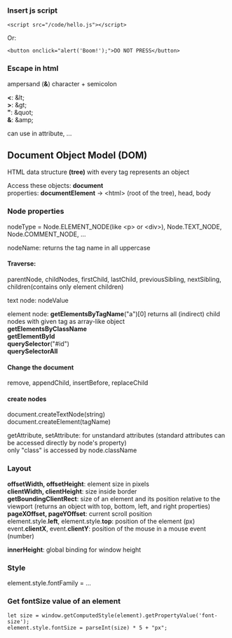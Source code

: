 ### Insert js script
```
<script src="/code/hello.js"></script>
```

Or:
```
<button onclick="alert('Boom!');">DO NOT PRESS</button>
```

### Escape in html
ampersand (**&**) character + semicolon  

**<**: \&lt;  
**>**: \&gt;  
**"**: \&quot;  
**&**: \&amp;

can use in attribute, ...

## Document Object Model (DOM)
HTML data structure **(tree)** with every tag represents an object

Access these objects: **document**  
properties: **documentElement** -> \<html> (root of the tree), head, body

### Node properties
nodeType = Node.ELEMENT_NODE(like \<p> or \<div>), Node.TEXT_NODE, Node.COMMENT_NODE, ...  

nodeName: returns the tag name in all uppercase
  
#### Traverse: 
parentNode, childNodes, firstChild, lastChild, previousSibling, nextSibling, children(contains only element children)  

text node: nodeValue 

element node: **getElementsByTagName**("a")\[0\] returns all (indirect) child nodes with given tag as array-like object  
**getElementsByClassName**  
**getElementById**  
**querySelector**("#id")  
**querySelectorAll**

#### Change the document
remove, appendChild, insertBefore, replaceChild

#### create nodes
document.createTextNode(string)  
document.createElement(tagName)

getAttribute, setAttribute: for unstandard attributes (standard attributes can be accessed directly by node's property)  
only "class" is accessed by node.className

### Layout
**offsetWidth, offsetHeight**: element size in pixels  
**clientWidth, clientHeight**: size inside border  
**getBoundingClientRect**: size of an element and its position relative to the viewport (returns an object with top, bottom, left, and right properties)  
**pageXOffset, pageYOffset**: current scroll position  
element.style.**left**, element.style.**top**: position of the element (px)  
event.**clientX**, event.**clientY**: position of the mouse in a mouse event (number)

**innerHeight**: global binding for window height

### Style
element.style.fontFamily = ...

### Get fontSize value of an element
```
let size = window.getComputedStyle(element).getPropertyValue('font-size');  
element.style.fontSize = parseInt(size) * 5 + "px";
```
